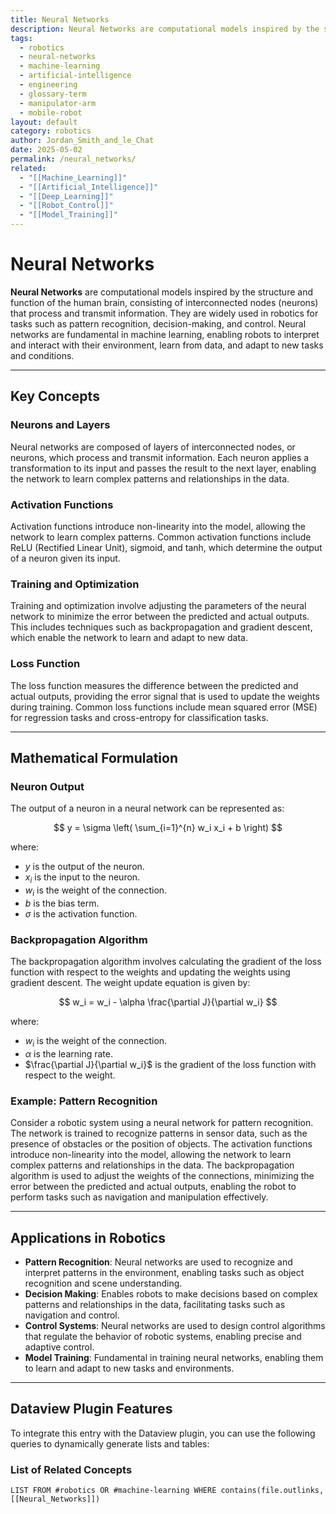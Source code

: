 ```yaml
---
title: Neural Networks
description: Neural Networks are computational models inspired by the structure and function of the human brain, consisting of interconnected nodes (neurons) that process and transmit information, widely used in robotics for tasks such as pattern recognition and decision-making.
tags:
  - robotics
  - neural-networks
  - machine-learning
  - artificial-intelligence
  - engineering
  - glossary-term
  - manipulator-arm
  - mobile-robot
layout: default
category: robotics
author: Jordan_Smith_and_le_Chat
date: 2025-05-02
permalink: /neural_networks/
related:
  - "[[Machine_Learning]]"
  - "[[Artificial_Intelligence]]"
  - "[[Deep_Learning]]"
  - "[[Robot_Control]]"
  - "[[Model_Training]]"
---
```


# Neural Networks

**Neural Networks** are computational models inspired by the structure and function of the human brain, consisting of interconnected nodes (neurons) that process and transmit information. They are widely used in robotics for tasks such as pattern recognition, decision-making, and control. Neural networks are fundamental in machine learning, enabling robots to interpret and interact with their environment, learn from data, and adapt to new tasks and conditions.

---

## Key Concepts

### Neurons and Layers

Neural networks are composed of layers of interconnected nodes, or neurons, which process and transmit information. Each neuron applies a transformation to its input and passes the result to the next layer, enabling the network to learn complex patterns and relationships in the data.

### Activation Functions

Activation functions introduce non-linearity into the model, allowing the network to learn complex patterns. Common activation functions include ReLU (Rectified Linear Unit), sigmoid, and tanh, which determine the output of a neuron given its input.

### Training and Optimization

Training and optimization involve adjusting the parameters of the neural network to minimize the error between the predicted and actual outputs. This includes techniques such as backpropagation and gradient descent, which enable the network to learn and adapt to new data.

### Loss Function

The loss function measures the difference between the predicted and actual outputs, providing the error signal that is used to update the weights during training. Common loss functions include mean squared error (MSE) for regression tasks and cross-entropy for classification tasks.

---

## Mathematical Formulation

### Neuron Output

The output of a neuron in a neural network can be represented as:

$$
y = \sigma \left( \sum_{i=1}^{n} w_i x_i + b \right)
$$

where:
- $y$ is the output of the neuron.
- $x_i$ is the input to the neuron.
- $w_i$ is the weight of the connection.
- $b$ is the bias term.
- $\sigma$ is the activation function.

### Backpropagation Algorithm

The backpropagation algorithm involves calculating the gradient of the loss function with respect to the weights and updating the weights using gradient descent. The weight update equation is given by:

$$
w_i = w_i - \alpha \frac{\partial J}{\partial w_i}
$$

where:
- $w_i$ is the weight of the connection.
- $\alpha$ is the learning rate.
- $\frac{\partial J}{\partial w_i}$ is the gradient of the loss function with respect to the weight.

### Example: Pattern Recognition

Consider a robotic system using a neural network for pattern recognition. The network is trained to recognize patterns in sensor data, such as the presence of obstacles or the position of objects. The activation functions introduce non-linearity into the model, allowing the network to learn complex patterns and relationships in the data. The backpropagation algorithm is used to adjust the weights of the connections, minimizing the error between the predicted and actual outputs, enabling the robot to perform tasks such as navigation and manipulation effectively.

---

## Applications in Robotics

- **Pattern Recognition**: Neural networks are used to recognize and interpret patterns in the environment, enabling tasks such as object recognition and scene understanding.
- **Decision Making**: Enables robots to make decisions based on complex patterns and relationships in the data, facilitating tasks such as navigation and control.
- **Control Systems**: Neural networks are used to design control algorithms that regulate the behavior of robotic systems, enabling precise and adaptive control.
- **Model Training**: Fundamental in training neural networks, enabling them to learn and adapt to new tasks and environments.

---

## Dataview Plugin Features

To integrate this entry with the Dataview plugin, you can use the following queries to dynamically generate lists and tables:

### List of Related Concepts

```dataview
LIST FROM #robotics OR #machine-learning WHERE contains(file.outlinks, [[Neural_Networks]])
